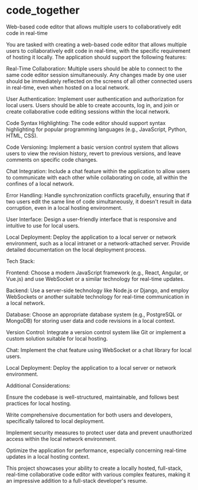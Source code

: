 # code_together
Web-based code editor that allows multiple users to collaboratively edit code in real-time

You are tasked with creating a web-based code editor that allows multiple users to collaboratively edit code in real-time, with the specific requirement of hosting it locally. The application should support the following features:

Real-Time Collaboration: Multiple users should be able to connect to the same code editor session simultaneously. Any changes made by one user should be immediately reflected on the screens of all other connected users in real-time, even when hosted on a local network.

User Authentication: Implement user authentication and authorization for local users. Users should be able to create accounts, log in, and join or create collaborative code editing sessions within the local network.

Code Syntax Highlighting: The code editor should support syntax highlighting for popular programming languages (e.g., JavaScript, Python, HTML, CSS).

Code Versioning: Implement a basic version control system that allows users to view the revision history, revert to previous versions, and leave comments on specific code changes.

Chat Integration: Include a chat feature within the application to allow users to communicate with each other while collaborating on code, all within the confines of a local network.

Error Handling: Handle synchronization conflicts gracefully, ensuring that if two users edit the same line of code simultaneously, it doesn't result in data corruption, even in a local hosting environment.

User Interface: Design a user-friendly interface that is responsive and intuitive to use for local users.

Local Deployment: Deploy the application to a local server or network environment, such as a local intranet or a network-attached server. Provide detailed documentation on the local deployment process.

Tech Stack:

Frontend: Choose a modern JavaScript framework (e.g., React, Angular, or Vue.js) and use WebSocket or a similar technology for real-time updates.

Backend: Use a server-side technology like Node.js or Django, and employ WebSockets or another suitable technology for real-time communication in a local network.

Database: Choose an appropriate database system (e.g., PostgreSQL or MongoDB) for storing user data and code revisions in a local context.

Version Control: Integrate a version control system like Git or implement a custom solution suitable for local hosting.

Chat: Implement the chat feature using WebSocket or a chat library for local users.

Local Deployment: Deploy the application to a local server or network environment.

Additional Considerations:

Ensure the codebase is well-structured, maintainable, and follows best practices for local hosting.

Write comprehensive documentation for both users and developers, specifically tailored to local deployment.

Implement security measures to protect user data and prevent unauthorized access within the local network environment.

Optimize the application for performance, especially concerning real-time updates in a local hosting context.

This project showcases your ability to create a locally hosted, full-stack, real-time collaborative code editor with various complex features, making it an impressive addition to a full-stack developer's resume.
